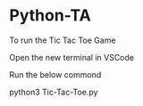 # Python-TA

To run the Tic Tac Toe Game

Open the new terminal in VSCode

Run the below commond

python3 Tic-Tac-Toe.py
